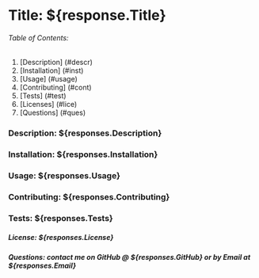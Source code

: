# Title: ${response.Title}

###### Table of Contents:
1. [Description] (#descr)
2. [Installation] (#inst)
3. [Usage] (#usage)
4. [Contributing] (#cont)
5. [Tests] (#test)
6. [Licenses] (#lice)
7. [Questions] (#ques)


### <a name="descr">Description: ${responses.Description}</a>

### <a name="inst">Installation: ${responses.Installation}</a>
 
### <a name="usage">Usage: ${responses.Usage}</a>

### <a name="cont">Contributing: ${responses.Contributing}</a>

### <a name="test">Tests: ${responses.Tests}</a>

##### <a name="lice">License: ${responses.License}</a>

##### <a name="ques">Questions: contact me on GitHub @ ${responses.GitHub} or by Email at ${responses.Email}</a>